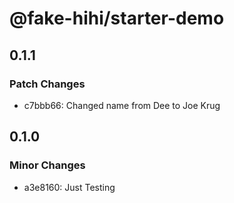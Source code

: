 # @fake-hihi/starter-demo

## 0.1.1

### Patch Changes

- c7bbb66: Changed name from Dee to Joe Krug

## 0.1.0

### Minor Changes

- a3e8160: Just Testing
